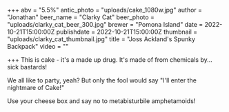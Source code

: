 +++
abv = "5.5%"
antic_photo = "uploads/cake_1080w.jpg"
author = "Jonathan"
beer_name = "Clarky Cat"
beer_photo = "uploads/clarky_cat_beer_300.jpg"
brewer = "Pomona Island"
date = 2022-10-21T15:00:00Z
publishdate = 2022-10-21T15:00:00Z
thumbnail = "uploads/clarky_cat_thumbnail.jpg"
title = "Joss Ackland's Spunky Backpack"
video = ""

+++
This is cake - it's a made up drug. It's made of from chemicals by... sick bastards!

We all like to party, yeah? But only the fool would say "I'll enter the nightmare of Cake!"

Use your cheese box and say no to metabisturbile amphetamoids!